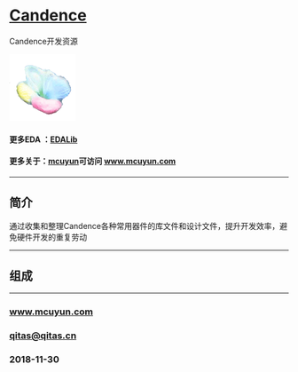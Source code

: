 ﻿# [Candence](https://github.com/mcuyun/Candence) 

Candence开发资源

[![sites](mcuyun/mcuyun.png)](http://www.mcuyun.com)

#### 更多EDA ：[EDALib](https://github.com/mcuyun/EDALib) 
#### 更多关于：[mcuyun](https://github.com/mcuyun/whyme)可访问 www.mcuyun.com

---

## 简介

通过收集和整理Candence各种常用器件的库文件和设计文件，提升开发效率，避免硬件开发的重复劳动

---

## 组成



---

###  www.mcuyun.com  
###  qitas@qitas.cn
###  2018-11-30
